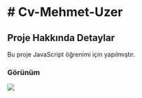 
<h1> # Cv-Mehmet-Uzer</h1>


<h2>Proje Hakkında Detaylar </h2>

Bu proje JavaScript öğrenimi için yapılmıştır.



<h3> Görünüm </h3>

![](cv.gif)


